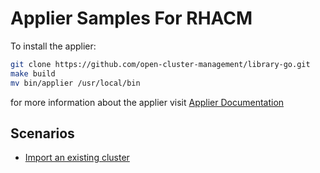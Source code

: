 # Applier Samples For RHACM

To install the applier:
```bash
git clone https://github.com/open-cluster-management/library-go.git
make build
mv bin/applier /usr/local/bin
```

for more information about the applier visit [Applier Documentation](https://github.com/open-cluster-management/library-go/blob/master/docs/applier.md)

## Scenarios

- [Import an existing cluster](./import-cluster)